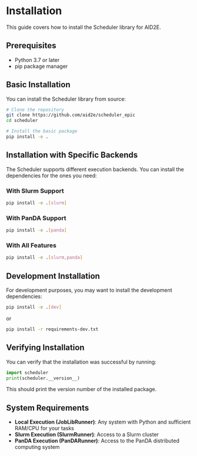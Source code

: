 # Installation

This guide covers how to install the Scheduler library for AID2E.

## Prerequisites

- Python 3.7 or later
- pip package manager

## Basic Installation

You can install the Scheduler library from source:

```bash
# Clone the repository
git clone https://github.com/aid2e/scheduler_epic
cd scheduler

# Install the basic package
pip install -e .
```

## Installation with Specific Backends

The Scheduler supports different execution backends. You can install the dependencies for the ones you need:

### With Slurm Support

```bash
pip install -e .[slurm]
```

### With PanDA Support

```bash
pip install -e .[panda]
```

### With All Features

```bash
pip install -e .[slurm,panda]
```

## Development Installation

For development purposes, you may want to install the development dependencies:

```bash
pip install -e .[dev]
```

or

```bash
pip install -r requirements-dev.txt
```

## Verifying Installation

You can verify that the installation was successful by running:

```python
import scheduler
print(scheduler.__version__)
```

This should print the version number of the installed package.

## System Requirements

- **Local Execution (JobLibRunner)**: Any system with Python and sufficient RAM/CPU for your tasks
- **Slurm Execution (SlurmRunner)**: Access to a Slurm cluster
- **PanDA Execution (PanDARunner)**: Access to the PanDA distributed computing system
